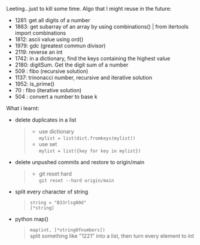 Leeting...just to kill some time.
Algo that I might reuse in the future:
- 1281: get all digits of a number
- 1863: get subarray of an array by using combinations() | from itertools import combinations
- 1812: ascii value using ord()
- 1979: gdc (greatest commun divisor)
- 2119: reverse an int
- 1742: in a dictionary, find the keys containing the highest value
- 2180: digitSum. Get the digit sum of a number
- 509 : fibo (recursive solution)
- 1137: trinonacci number, recursive and iterative solution
- 1952: is_prime()
- 70 : fibo (iterative solution)
- 504 : convert a number to base k

What i learnt:
- delete duplicates in a list
    > - use dictionary  
    >    <code>mylist = list(dict.fromkeys(mylist))</code>
    > - use set  
    >    <code>mylist = list({key for key in mylist})</code>  
- delete unpushed commits and restore to origin/main
    > - git reset hard  
    >    <code>git reset --hard origin/main</code>  
- split every character of string
    >    <code>string = "B33rlsg00d"</code>  
         <code>[\*string]</code>  
- python map()
    >    <code>map(int, [\*stringOfnumbers])</code>  
    > split something like "1221" into a list, then turn every element to int


